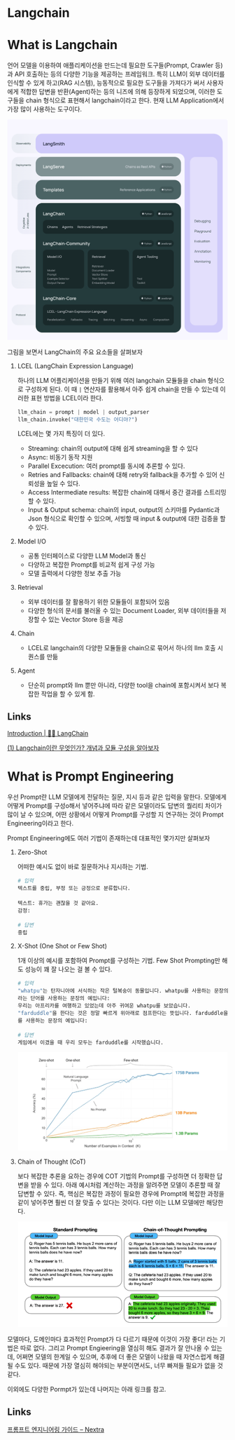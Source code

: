 # Langchain

# What is Langchain

 언어 모델을 이용하여 애플리케이션을 만드는데 필요한 도구들(Prompt, Crawler 등)과 API 호출하는 등의 다양한 기능을 제공하는 프레임워크.
 특히 LLM이 외부 데이터를 인식할 수 있게 하고(RAG 시스템), 능동적으로 필요한 도구들을 가져다가 써서 사용자에게 적합한 답변을 반환(Agent)하는 등의 니즈에 의해 등장하게 되었으며, 이러한 도구들을 chain 형식으로 표현해서 langchain이라고 한다. 현재 LLM Application에서 가장 많이 사용하는 도구이다.

![langchain](images/langchain.png)

그림을 보면서 LangChain의 주요 요소들을 살펴보자

1. LCEL (LangChain Expression Language)
    
    하나의 LLM 어플리케이션을 만들기 위해 여러 langchain 모듈들을 chain 형식으로 구성하게 된다. 이 때 `|` 연산자를 활용해서 아주 쉽게 chain을 만들 수 있는데 이러한 표현 방법을 LCEL이라 한다.
    
    ```python
    llm_chain = prompt | model | output_parser
    llm_chain.invoke("대한민국 수도는 어디야?")
    ```
    
    LCEL에는 몇 가지 특징이 더 있다.
    
    - Streaming: chain의 output에 대해 쉽게 streaming을 할 수 있다
    - Async: 비동기 동작 지원
    - Parallel Excecution: 여러 prompt를 동시에 추론할 수 있다.
    - Retries and Fallbacks: chain에 대해 retry와 fallback을 추가할 수 있어 신뢰성을 높일 수 있다.
    - Access Intermediate results: 복잡한 chain에 대해서 중간 결과를 스트리밍 할 수 있다.
    - Input & Output schema: chain의 input, output의 스키마를 Pydantic과 Json 형식으로 확인할 수 있으며, 서빙할 때 input & output에 대한 검증을 할 수 있다.
2. Model I/O
    - 공통 인터페이스로 다양한 LLM Model과 통신
    - 다양하고 복잡한 Prompt를 비교적 쉽게 구성 가능
    - 모델 출력에서 다양한 정보 추출 가능
3. Retrieval
    - 외부 데이터를 잘 활용하기 위한 모듈들이 포함되어 있음
    - 다양한 형식의 문서를 불러올 수 있는 Document Loader, 외부 데이터들을 저장할 수 있는 Vector Store 등을 제공
4. Chain
    - LCEL로 langchain의 다양한 모듈들을 chain으로 묶어서 하나의 llm 호출 시퀀스를 만듦
5. Agent
    - 단순히 prompt와 llm 뿐만 아니라, 다양한 tool을 chain에 포함시켜서 보다 복잡한 작업을 할 수 있게 함.

## Links

[Introduction | 🦜️🔗 LangChain](https://python.langchain.com/v0.2/docs/introduction/)

[(1) Langchain이란 무엇인가? 개념과 모듈 구성을 알아보자](https://yongeekd01.tistory.com/92)

# What is Prompt Engineering

 우선 Prompt란 LLM 모델에게 전달하는 질문, 지시 등과 같은 입력을 말한다. 모델에게 어떻게 Prompt를 구성o해서 넣어주냐에 따라 같은 모델이라도 답변의 퀄리티 차이가 많이 날 수 있으며, 어떤 상황에서 어떻게 Prompt를 구성할 지 연구하는 것이 Prompt Engineering이라고 한다.

Prompt Engineering에도 여러 기법이 존재하는데 대표적인 몇가지만 살펴보자

1. Zero-Shot
    
    어떠한 예시도 없이 바로 질문하거나 지시하는 기법.
    
    ```bash
    # 입력
    텍스트를 중립, 부정 또는 긍정으로 분류합니다.
    
    텍스트: 휴가는 괜찮을 것 같아요.
    감정:
    
    # 답변
    중립
    ```
    
2. X-Shot (One Shot or Few Shot)
    
    1개 이상의 예시를 포함하여 Prompt를 구성하는 기법. Few Shot Prompting만 해도 성능이 꽤 잘 나오는 걸 볼 수 있다.
    
    ```bash
    # 입력
    "whatpu"는 탄자니아에 서식하는 작은 털복숭이 동물입니다. whatpu를 사용하는 문장의 예
    라는 단어를 사용하는 문장의 예입니다:
    우리는 아프리카를 여행하고 있었는데 아주 귀여운 whatpu를 보았습니다.
    "farduddle"을 한다는 것은 정말 빠르게 위아래로 점프한다는 뜻입니다. farduddle을 사용하는 문장의 예
    를 사용하는 문장의 예입니다:
    
    # 답변
    게임에서 이겼을 때 우리 모두는 farduddle를 시작했습니다.
    ```
    
    ![graph](images/graph.png)
    
3. Chain of Thought (CoT)
    
    보다 복잡한 추론을 요하는 경우에 COT 기법의 Prompt를 구성하면 더 정확한 답변을 받을 수 있다. 아래 예시처럼 계산하는 과정을 알려주면 모델이 추론할 때 잘 답변할 수 있다. 즉, 핵심은 복잡한 과정이 필요한 경우에 Prompt에 복잡한 과정을 같이 넣어주면 훨씬 더 잘 맞출 수 있다는 것이다. 다만 이는 LLM 모델에만 해당한다.
    
    ![cot](images/cot.png)
    

 모델마다, 도메인마다 효과적인 Prompt가 다 다르기 때문에 이것이 가장 좋다! 라는 기법은 따로 없다. 그리고 Prompt Engieering을 열심히 해도 결과가 잘 안나올 수 있는데, 어쩌면 모델의 한계일 수 있으며, 추후에 더 좋은 모델이 나왔을 때 자연스럽게 해결될 수도 있다. 때문에 가장 열심히 해야되는 부분이면서도, 너무 빠져들 필요가 없을 것 같다.

이외에도 다양한 Pormpt가 있는데 나머지는 아래 링크를 참고.

## Links

[프롬프트 엔지니어링 가이드 – Nextra](https://www.promptingguide.ai/kr)
